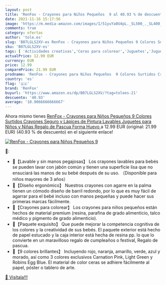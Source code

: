 ```yaml
---
layout: post
title: 'RenFox - Crayones para Niños Pequeños  9 al 40.93 % de descuento'
date: 2021-11-16 15:17:56
image: 'https://m.media-amazon.com/images/I/51yuYa0U4pL._SL500_._SL400_.jpg'
comments: true
category: ofertas
author: 'tole.es'
slug: 'B07LGLS2XV-es RenFox - Crayones para Niños Pequeños 9 Colores Surtidos...'
sku: 'B07LGLS2XV-es'
tags: [ 'Actividades creativas','Ceras para colorear','Juguetes','Juguetes y juegos','Material de escritura y dibujo para niños','juguetes','renfox', ]
actualPrice: 12.99 EUR
currency: EUR
price: 12.99
comparePrice: 21.99 EUR
prodname: 'RenFox - Crayones para Niños Pequeños  9 Colores Surtidos Crayones Seguro y Lápices de Pintura Lavables Juguetes  para Niños y Niñas Regalo de Pascua  Forma Huevo '
country: 'es'
flag: '🇪🇸'
brand: 'RenFox'
buyurl: 'https://www.amazon.es/dp/B07LGLS2XV/?tag=tolees-21'
descuento: '40.93'
average: '10.9066666666667'
---
```


Ahora mismo tienes [RenFox - Crayones para Niños Pequeños  9 Colores Surtidos Crayones Seguro y Lápices de Pintura Lavables Juguetes  para Niños y Niñas Regalo de Pascua  Forma Huevo ](https://www.amazon.es/dp/B07LGLS2XV/?tag=tolees-21) a 12.99 EUR (original: 21.99 EUR) (40.93 %  de descuento) en el siguiente enlace!

[![RenFox - Crayones para Niños Pequeños  9](https://m.media-amazon.com/images/I/51yuYa0U4pL._SL500_._SL400_.jpg)](https://www.amazon.es/dp/B07LGLS2XV/?tag=tolees-21)

🔎:

- 🎁【Lavable y sin manos pegajosas】 Los crayones lavables para bebés se pueden lavar con jabón común y tienen una superficie lisa que no ensuciará las manos de su bebé después de su uso. （Disponible para niños mayores de 3 años）
- 🎁【Diseño ergonómico】 Nuestros crayones con agarre en la palma tienen un cómodo diseño de barril redondo, por lo que es muy fácil de agarrar para el bebé incluso con manos pequeñas y puede hacer sus primeras marcas fácilmente.
- 🎁【Crayones para colorear】 Los crayones para niños pequeños están hechos de material premium (resina, parafina de grado alimenticio, talco médico y pigmento de grado alimenticio).
- 🎁【Paquete exquisito】 Que puede mejorar la competencia cognitiva de los colores y la creatividad de sus bebés. El paquete exterior está hecho de papel estucado y la caja interior está hecha de resina pp. lo que lo convierte en un maravilloso regalo de cumpleaños o festival, Regalo de pascua.
- 🎁【9 colores brillantes】 Incluyendo rojo, naranja, amarillo, verde, azul y morado, así como 3 colores exclusivos Carnation Pink, Light Green y Robins Egg Blue. El material de color ceras se adhiere fácilmente al papel, póster o tablero de arte.

[🛒 Visítala!!!](https://www.amazon.es/dp/B07LGLS2XV/?tag=tolees-21)
